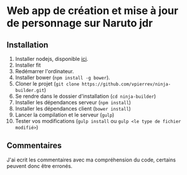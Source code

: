 # Web app de création et mise à jour de personnage sur Naruto jdr

## Installation

1. Installer nodejs, disponible [ici](https://nodejs.org/en/download/).
2. Installer fit
3. Redémarrer l'ordinateur.
4. Installer bower (`npm install -g bower`).
2. Cloner le projet (`git clone https://github.com/vpierrev/ninja-builder.git`)
3. Se rendre dans le dossier d'installation (`cd ninja-builder`)
4. Installer les dépendances serveur (`npm install`)
5. Installer les dépendances client (`bower install`)
6. Lancer la compilation et le serveur (`gulp`)
7. Tester vos modifications (`gulp install` ou `gulp <le type de fichier modifié>`)

## Commentaires
J'ai ecrit les commentaires avec ma compréhension du code, certains peuvent donc être erronés.
